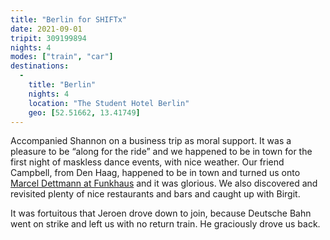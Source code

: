 ```yaml
---
title: "Berlin for SHIFTx"
date: 2021-09-01
tripit: 309199894
nights: 4
modes: ["train", "car"]
destinations:
  -
    title: "Berlin"
    nights: 4
    location: "The Student Hotel Berlin"
    geo: [52.51662, 13.41749]
---
```


Accompanied Shannon on a business trip as moral support. It was a pleasure to be “along for the ride” and we happened to be in town for the first night of maskless dance events, with nice weather. Our friend Campbell, from Den Haag, happened to be in town and turned us onto [Marcel Dettmann at Funkhaus](https://ra.co/events/1460702) and it was glorious. We also discovered and revisited plenty of nice restaurants and bars and caught up with Birgit.

It was fortuitous that Jeroen drove down to join, because Deutsche Bahn went on strike and left us with no return train. He graciously drove us back.

